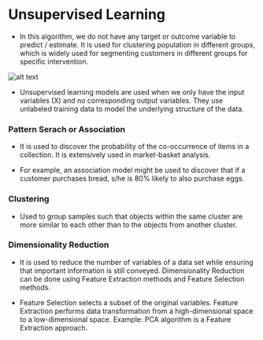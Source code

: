 # **Unsupervised Learning**

- In this algorithm, we do not have any target or outcome variable to predict / estimate. It is used for clustering population in different groups, which is widely used for segmenting customers in different groups for specific intervention.

 ![alt text](https://drive.google.com/uc?id=1rEDLfn8fko_LbfDnAtRLPFcwfHhoXFvt)


- Unsupervised learning models are used when we only have the input variables (X) and no corresponding output variables. They use unlabeled training data to model the underlying structure of the data.

### **Pattern Serach or Association**

- It is used to discover the probability of the co-occurrence of items in a collection. It is extensively used in market-basket analysis. 

- For example, an association model might be used to discover that if a customer purchases bread, s/he is 80% likely to also purchase eggs.

### **Clustering** 

- Used to group samples such that objects within the same cluster are more similar to each other than to the objects from another cluster.

### **Dimensionality Reduction** 

- It is used to reduce the number of variables of a data set while ensuring that important information is still conveyed. Dimensionality Reduction can be done using Feature Extraction methods and Feature Selection methods. 

- Feature Selection selects a subset of the original variables. Feature Extraction performs data transformation from a high-dimensional space to a low-dimensional space. Example: PCA algorithm is a Feature Extraction approach.